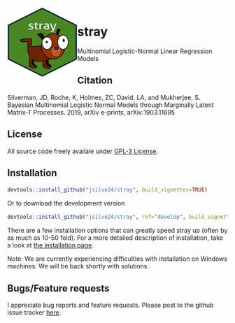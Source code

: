 <img align="left" width="160" height="160" src="inst/stray.png" />

# stray
Multinomial Logistic-Normal Linear Regression Models

## Citation ##
Silverman, JD, Roche, K, Holmes, ZC, David, LA, and Mukherjee, S. Bayesian Multinomial Logistic Normal Models through Marginally Latent Matrix-T Processes. 2019, arXiv e-prints, arXiv:1903.11695

## License ##
All source code freely availale under [GPL-3 License](https://www.gnu.org/licenses/gpl-3.0.en.html). 

## Installation ##

``` r
devtools::install_github("jsilve24/stray", build_vignettes=TRUE)
```
Or to download the development version

``` r
devtools::install_github("jsilve24/stray", ref="develop", build_vignettes=TRUE)
```
There are a few installation options that can greatly speed stray up (often by as much as 10-50 fold). For a more detailed description of installation, take a look at [the installation page](https://github.com/jsilve24/stray/wiki/Installation-Details). 

Note: We are currently experiencing difficulties with installation on Windows machines. We will be back shortly with solutions. 


## Bugs/Feature requests ##
I appreciate bug reports and feature requests. Please post to the github issue tracker [here](https://github.com/jsilve24/stray/issues). 



